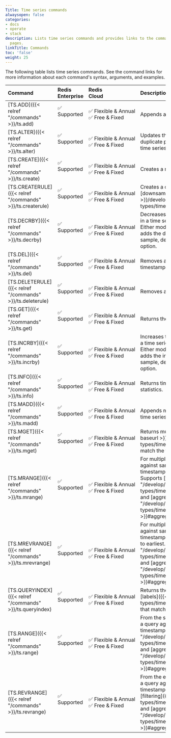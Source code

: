 ```yaml
---
Title: Time series commands
alwaysopen: false
categories:
- docs
- operate
- stack
description: Lists time series commands and provides links to the command reference
  pages.
linkTitle: Commands
toc: 'false'
weight: 25
---
```


The following table lists time series commands. See the command links for more information about each command's syntax, arguments, and examples.

| Command | Redis<br />Enterprise | Redis<br />Cloud | Description |
|:--------|:----------------------|:-----------------|:------|
| [TS.ADD]({{< relref "/commands" >}}/ts.add) | <span title="Supported">&#x2705; Supported</span><br /><span><br /></span> | <span title="Supported"><nobr>&#x2705; Flexible & Annual</nobr></span><br /><span title="Supported">&#x2705; Free & Fixed</nobr></span> | Appends a sample to a time series. |
| [TS.ALTER]({{< relref "/commands" >}}/ts.alter) | <span title="Supported">&#x2705; Supported</span><br /><span><br /></span> | <span title="Supported">&#x2705; Flexible & Annual</span><br /><span title="Supported">&#x2705; Free & Fixed</nobr></span> | Updates the retention, chunk size, duplicate policy, or labels for an existing time series. |
| [TS.CREATE]({{< relref "/commands" >}}/ts.create) | <span title="Supported">&#x2705; Supported</span><br /><span><br /></span> | <span title="Supported">&#x2705; Flexible & Annual</span><br /><span title="Supported">&#x2705; Free & Fixed</nobr></span> | Creates a new time series. |
| [TS.CREATERULE]({{< relref "/commands" >}}/ts.createrule) | <span title="Supported">&#x2705; Supported</span><br /><span><br /></span> | <span title="Supported">&#x2705; Flexible & Annual</span><br /><span title="Supported">&#x2705; Free & Fixed</nobr></span> | Creates a compaction rule for [downsampling]({{< baseurl >}}/develop/data-types/timeseries/quickstart#aggregation). |
| [TS.DECRBY]({{< relref "/commands" >}}/ts.decrby) | <span title="Supported">&#x2705; Supported</span><br /><span><br /></span> | <span title="Supported">&#x2705; Flexible & Annual</span><br /><span title="Supported">&#x2705; Free & Fixed</nobr></span> | Decreases the value of the latest sample in a time series by the specified number. Either modifies the existing sample or adds the decreased value as a new sample, depending on the timestamp option. |
| [TS.DEL]({{< relref "/commands" >}}/ts.del) | <span title="Supported">&#x2705; Supported</span><br /><span><br /></span> | <span title="Supported">&#x2705; Flexible & Annual</span><br /><span title="Supported">&#x2705; Free & Fixed</nobr></span> | Removes all samples between two timestamps for a given time series. |
| [TS.DELETERULE]({{< relref "/commands" >}}/ts.deleterule) | <span title="Supported">&#x2705; Supported</span><br /><span><br /></span> | <span title="Supported">&#x2705; Flexible & Annual</span><br /><span title="Supported">&#x2705; Free & Fixed</nobr></span> | Removes a compaction rule. |
| [TS.GET]({{< relref "/commands" >}}/ts.get) | <span title="Supported">&#x2705; Supported</span><br /><span><br /></span> | <span title="Supported">&#x2705; Flexible & Annual</span><br /><span title="Supported">&#x2705; Free & Fixed</nobr></span> | Returns the last sample in a time series. |
| [TS.INCRBY]({{< relref "/commands" >}}/ts.incrby) | <span title="Supported">&#x2705; Supported</span><br /><span><br /></span> | <span title="Supported">&#x2705; Flexible & Annual</span><br /><span title="Supported">&#x2705; Free & Fixed</nobr></span> | Increases the value of the latest sample in a time series by the specified number. Either modifies the existing sample or adds the increased value as a new sample, depending on the timestamp option. |
| [TS.INFO]({{< relref "/commands" >}}/ts.info) | <span title="Supported">&#x2705; Supported</span><br /><span><br /></span> | <span title="Supported">&#x2705; Flexible & Annual</span><br /><span title="Supported">&#x2705; Free & Fixed</nobr></span> | Returns time series information and statistics. |
| [TS.MADD]({{< relref "/commands" >}}/ts.madd) | <span title="Supported">&#x2705; Supported</span><br /><span><br /></span> | <span title="Supported">&#x2705; Flexible & Annual</span><br /><span title="Supported">&#x2705; Free & Fixed</nobr></span> | Appends multiple samples to one or more time series. |
| [TS.MGET]({{< relref "/commands" >}}/ts.mget) | <span title="Supported">&#x2705; Supported</span><br /><span><br /></span> | <span title="Supported">&#x2705; Flexible & Annual</span><br /><span title="Supported">&#x2705; Free & Fixed</nobr></span> | Returns multiple samples with [labels]({{< baseurl >}}/develop/data-types/timeseries/quickstart#labels) that match the filter. |
| [TS.MRANGE]({{< relref "/commands" >}}/ts.mrange) | <span title="Supported">&#x2705; Supported</span><br /><span><br /></span> | <span title="Supported">&#x2705; Flexible & Annual</span><br /><span title="Supported">&#x2705; Free & Fixed</nobr></span> | For multiple time series, runs a query against samples within a range of timestamps, from earliest to latest. Supports [filtering]({{< relref "/develop/data-types/timeseries/quickstart" >}}#filtering) and [aggregation]({{< relref "/develop/data-types/timeseries/quickstart" >}}#aggregation). |
| [TS.MREVRANGE]({{< relref "/commands" >}}/ts.mrevrange) | <span title="Supported">&#x2705; Supported</span><br /><span><br /></span> | <span title="Supported">&#x2705; Flexible & Annual</span><br /><span title="Supported">&#x2705; Free & Fixed</nobr></span> | For multiple time series, runs a query against samples within a range of timestamps in reverse order, from latest to earliest. Supports [filtering]({{< relref "/develop/data-types/timeseries/quickstart" >}}#filtering) and [aggregation]({{< relref "/develop/data-types/timeseries/quickstart" >}}#aggregation). |
| [TS.QUERYINDEX]({{< relref "/commands" >}}/ts.queryindex) | <span title="Supported">&#x2705; Supported</span><br /><span><br /></span> | <span title="Supported">&#x2705; Flexible & Annual</span><br /><span title="Supported">&#x2705; Free & Fixed</nobr></span> | Returns the keys of all time series with [labels]({{< relref "/develop/data-types/timeseries/quickstart" >}}#labels) that match the given filters. |
| [TS.RANGE]({{< relref "/commands" >}}/ts.range) | <span title="Supported">&#x2705; Supported</span><br /><span><br /></span> | <span title="Supported">&#x2705; Flexible & Annual</span><br /><span title="Supported">&#x2705; Free & Fixed</nobr></span> | From the start of a single time series, runs a query against samples within a range of timestamps. Supports [filtering]({{< relref "/develop/data-types/timeseries/quickstart" >}}#filtering) and [aggregation]({{< relref "/develop/data-types/timeseries/quickstart" >}}#aggregation). |
| [TS.REVRANGE]({{< relref "/commands" >}}/ts.revrange) | <span title="Supported">&#x2705; Supported</span><br /><span><br /></span> | <span title="Supported">&#x2705; Flexible & Annual</span><br /><span title="Supported">&#x2705; Free & Fixed</nobr></span> | From the end of a single time series, runs a query against samples within a range of timestamps in reverse order. Supports [filtering]({{< relref "/develop/data-types/timeseries/quickstart" >}}#filtering) and [aggregation]({{< relref "/develop/data-types/timeseries/quickstart" >}}#aggregation). |
